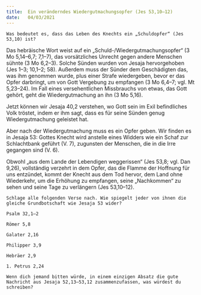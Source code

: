 ```yaml
---
title:  Ein veränderndes Wiedergutmachungsopfer (Jes 53,10–12)
date:   04/03/2021
---
```


`Was bedeutet es, dass das Leben des Knechts ein „Schuldopfer“ (Jes 53,10) ist?`

Das hebräische Wort weist auf ein „Schuld-/Wiedergutmachungsopfer“
(3 Mo 5,14–6,7; 7,1–7), das vorsätzliches Unrecht gegen andere Menschen sühnte (3 Mo 6,2–3). Solche Sünden wurden von Jesaja hervorgehoben (Jes 1–3; 10,1–2; 58). Außerdem muss der Sünder dem Geschädigten das, was ihm genommen wurde, plus einer Strafe wiedergeben, bevor er das Opfer darbringt, um von Gott Vergebung zu empfangen (3 Mo 6,4–7; vgl. Mt 5,23–24). Im Fall eines versehentlichen Missbrauchs von etwas, das Gott gehört, geht die Wiedergutmachung an ihn (3 Mo 5,16).

Jetzt können wir Jesaja 40,2 verstehen, wo Gott sein im Exil befindliches Volk tröstet, indem er ihm sagt, dass es für seine Sünden genug Wiedergutmachung geleistet hat.

Aber nach der Wiedergutmachung muss es ein Opfer geben. Wir finden es in Jesaja 53: Gottes Knecht wird anstelle eines Widders wie ein Schaf zur Schlachtbank geführt (V. 7), zugunsten der Menschen, die in die Irre gegangen sind (V. 6).

Obwohl „aus dem Lande der Lebendigen weggerissen“ (Jes 53,8; vgl. Dan 9,26), vollständig verzehrt in dem Opfer, das die Flamme der Hoffnung für uns entzündet, kommt der Knecht aus dem Tod hervor, dem Land ohne Wiederkehr, um die Erhöhung zu empfangen, seine „Nachkommen“ zu sehen und seine Tage zu verlängern (Jes 53,10–12).

`Schlage alle folgenden Verse nach. Wie spiegelt jeder von ihnen die gleiche Grundbotschaft wie Jesaja 53 wider?`

`Psalm 32,1–2`

`Römer 5,8`

`Galater 2,16`

`Philipper 3,9`

`Hebräer 2,9`

`1. Petrus 2,24`

`Wenn dich jemand bitten würde, in einem einzigen Absatz die gute Nachricht aus Jesaja 52,13–53,12 zusammenzufassen, was würdest du schreiben?`